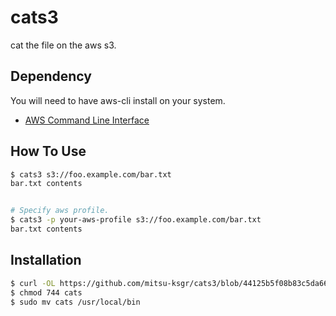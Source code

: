 cats3
=====

cat the file on the aws s3.


## Dependency
You will need to have aws-cli install on your system.

- [AWS Command Line Interface](https://aws.amazon.com/cli/)


## How To Use
```sh
$ cats3 s3://foo.example.com/bar.txt
bar.txt contents


# Specify aws profile.
$ cats3 -p your-aws-profile s3://foo.example.com/bar.txt
bar.txt contents
```


## Installation
```sh
$ curl -OL https://github.com/mitsu-ksgr/cats3/blob/44125b5f08b83c5da6670ccc922225ccdbc1b3bf/cats3
$ chmod 744 cats
$ sudo mv cats /usr/local/bin
```

